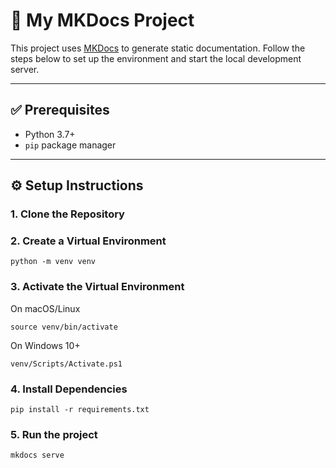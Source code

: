 # 📝 My MKDocs Project

This project uses [MKDocs](https://www.mkdocs.org/) to generate static documentation. Follow the steps below to set up the environment and start the local development server.

---

## ✅ Prerequisites

- Python 3.7+
- `pip` package manager

---

## ⚙️ Setup Instructions

### 1. Clone the Repository

### 2. Create a Virtual Environment
```
python -m venv venv
```

### 3. Activate the Virtual Environment
On macOS/Linux
```
source venv/bin/activate
```
On Windows 10+
```
venv/Scripts/Activate.ps1
```

### 4. Install Dependencies
```
pip install -r requirements.txt
```

### 5. Run the project
```
mkdocs serve
```
